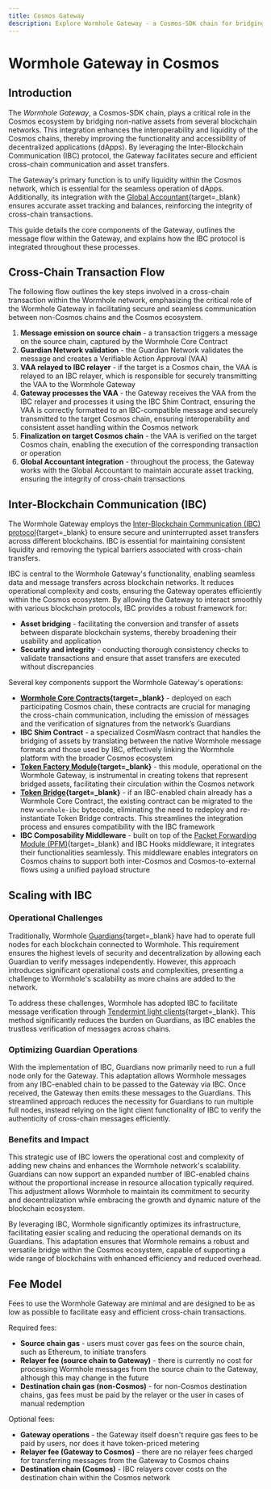 ```yaml
---
title: Cosmos Gateway
description: Explore Wormhole Gateway - a Cosmos-SDK chain for bridging assets into Cosmos, enhancing liquidity, and cross-chain communication with IBC integration.
---
```


# Wormhole Gateway in Cosmos

## Introduction 

The _Wormhole Gateway_, a Cosmos-SDK chain, plays a critical role in the Cosmos ecosystem by bridging non-native assets from several blockchain networks. This integration enhances the interoperability and liquidity of the Cosmos chains, thereby improving the functionality and accessibility of decentralized applications (dApps). By leveraging the Inter-Blockchain Communication (IBC) protocol, the Gateway facilitates secure and efficient cross-chain communication and asset transfers. 

The Gateway's primary function is to unify liquidity within the Cosmos network, which is essential for the seamless operation of dApps. Additionally, its integration with the [Global Accountant](https://github.com/wormhole-foundation/wormhole/blob/main/whitepapers/0011_accountant.md){target=\_blank} ensures accurate asset tracking and balances, reinforcing the integrity of cross-chain transactions.

This guide details the core components of the Gateway, outlines the message flow within the Gateway, and explains how the IBC protocol is integrated throughout these processes.

## Cross-Chain Transaction Flow

The following flow outlines the key steps involved in a cross-chain transaction within the Wormhole network, emphasizing the critical role of the Wormhole Gateway in facilitating secure and seamless communication between non-Cosmos chains and the Cosmos ecosystem.

1. **Message emission on source chain** - a transaction triggers a message on the source chain, captured by the Wormhole Core Contract
2. **Guardian Network validation** - the Guardian Network validates the message and creates a Verifiable Action Approval (VAA)
3. **VAA relayed to IBC relayer** - if the target is a Cosmos chain, the VAA is relayed to an IBC relayer, which is responsible for securely transmitting the VAA to the Wormhole Gateway
4. **Gateway processes the VAA** - the Gateway receives the VAA from the IBC relayer and processes it using the IBC Shim Contract, ensuring the VAA is correctly formatted to an IBC-compatible message and securely transmitted to the target Cosmos chain, ensuring interoperability and consistent asset handling within the Cosmos network
5. **Finalization on target Cosmos chain** - the VAA is verified on the target Cosmos chain, enabling the execution of the corresponding transaction or operation
6. **Global Accountant integration** - throughout the process, the Gateway works with the Global Accountant to maintain accurate asset tracking, ensuring the integrity of cross-chain transactions

<!-- add diagram here -->

## Inter-Blockchain Communication (IBC)

The Wormhole Gateway employs the [Inter-Blockchain Communication (IBC) protocol](https://tutorials.cosmos.network/academy/3-ibc/1-what-is-ibc.html){target=\_blank} to ensure secure and uninterrupted asset transfers across different blockchains. IBC is essential for maintaining consistent liquidity and removing the typical barriers associated with cross-chain transfers.

IBC is central to the Wormhole Gateway's functionality, enabling seamless data and message transfers across blockchain networks. It reduces operational complexity and costs, ensuring the Gateway operates efficiently within the Cosmos ecosystem. By allowing the Gateway to interact smoothly with various blockchain protocols, IBC provides a robust framework for:

- **Asset bridging** - facilitating the conversion and transfer of assets between disparate blockchain systems, thereby broadening their usability and application
- **Security and integrity** - conducting thorough consistency checks to validate transactions and ensure that asset transfers are executed without discrepancies

Several key components support the Wormhole Gateway's operations:

- **[Wormhole Core Contracts](/learn/infrastructure/core-contracts/){target=\_blank}** - deployed on each participating Cosmos chain, these contracts are crucial for managing the cross-chain communication, including the emission of messages and the verification of signatures from the network’s Guardians
- **IBC Shim Contract** - a specialized CosmWasm contract that handles the bridging of assets by translating between the native Wormhole message formats and those used by IBC, effectively linking the Wormhole platform with the broader Cosmos ecosystem
- **[Token Factory Module](https://github.com/CosmosContracts/juno/tree/v14.1.1/x/tokenfactory){target=\_blank}** - this module, operational on the Wormhole Gateway, is instrumental in creating tokens that represent bridged assets, facilitating their circulation within the Cosmos network
- **[Token Bridge](/learn/messaging/token-nft-bridge/){target=\_blank}** - if an IBC-enabled chain already has a Wormhole Core Contract, the existing contract can be migrated to the new `wormhole-ibc` bytecode, eliminating the need to redeploy and re-instantiate Token Bridge contracts. This streamlines the integration process and ensures compatibility with the IBC framework
- **IBC Composability Middleware** - built on top of the [Packet Forwarding Module (PFM)](https://github.com/strangelove-ventures/packet-forward-middleware){target=\_blank} and IBC Hooks middleware, it integrates their functionalities seamlessly. This middleware enables integrators on Cosmos chains to support both inter-Cosmos and Cosmos-to-external flows using a unified payload structure

## Scaling with IBC

### Operational Challenges

Traditionally, Wormhole [Guardians](/learn/infrastructure/guardians/){target=\_blank} have had to operate full nodes for each blockchain connected to Wormhole. This requirement ensures the highest levels of security and decentralization by allowing each Guardian to verify messages independently. However, this approach introduces significant operational costs and complexities, presenting a challenge to Wormhole's scalability as more chains are added to the network.

To address these challenges, Wormhole has adopted IBC to facilitate message verification through [Tendermint light clients](https://docs.tendermint.com/v0.34/tendermint-core/light-client.html){target=\_blank}. This method significantly reduces the burden on Guardians, as IBC enables the trustless verification of messages across chains.

### Optimizing Guardian Operations

With the implementation of IBC, Guardians now primarily need to run a full node only for the Gateway. This adaptation allows Wormhole messages from any IBC-enabled chain to be passed to the Gateway via IBC. Once received, the Gateway then emits these messages to the Guardians. This streamlined approach reduces the necessity for Guardians to run multiple full nodes, instead relying on the light client functionality of IBC to verify the authenticity of cross-chain messages efficiently.

### Benefits and Impact

This strategic use of IBC lowers the operational cost and complexity of adding new chains and enhances the Wormhole network's scalability. Guardians can now support an expanded number of IBC-enabled chains without the proportional increase in resource allocation typically required. This adjustment allows Wormhole to maintain its commitment to security and decentralization while embracing the growth and dynamic nature of the blockchain ecosystem.

By leveraging IBC, Wormhole significantly optimizes its infrastructure, facilitating easier scaling and reducing the operational demands on its Guardians. This adaptation ensures that Wormhole remains a robust and versatile bridge within the Cosmos ecosystem, capable of supporting a wide range of blockchains with enhanced efficiency and reduced overhead.

## Fee Model

Fees to use the Wormhole Gateway are minimal and are designed to be as low as possible to facilitate easy and efficient cross-chain transactions.

Required fees: 

- **Source chain gas** - users must cover gas fees on the source chain, such as Ethereum, to initiate transfers
- **Relayer fee (source chain to Gateway)** - there is currently no cost for processing Wormhole messages from the source chain to the Gateway, although this may change in the future
- **Destination chain gas (non-Cosmos)** - for non-Cosmos destination chains, gas fees must be paid by the relayer or the user in cases of manual redemption

Optional fees: 

- **Gateway operations** - the Gateway itself doesn't require gas fees to be paid by users, nor does it have token-priced metering
- **Relayer fee (Gateway to Cosmos)** - there are no relayer fees charged for transferring messages from the Gateway to Cosmos chains
- **Destination chain (Cosmos)** - IBC relayers cover costs on the destination chain within the Cosmos network



